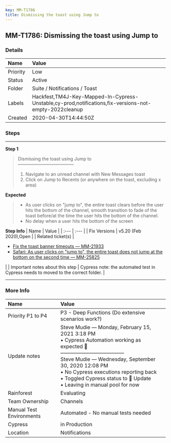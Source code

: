 ```yaml
---
key: MM-T1786
title: Dismissing the toast using Jump to
---
```


## MM-T1786: Dismissing the toast using Jump to

### Details

| Name     | Value                                                                                                 |
| :------- | :---------------------------------------------------------------------------------------------------- |
| Priority | Low                                                                                                   |
| Status   | Active                                                                                                |
| Folder   | Suite / Notifications / Toast                                                                         |
| Labels   | Hackfest,TM4J-Key-Mapped-In-Cypress-Unstable,cy-prod,notifications,fix-versions-not-empty-2022cleanup |
| Created  | 2020-04-30T14:44:50Z                                                                                  |

### Steps

<hr/>

**Step 1**

> <article>Dismissing the toast using Jump to<br>–––––––––––––––––––––––––<br><ol><li>Navigate to an unread channel with New Messages toast</li><li>Click on Jump to Recents (or anywhere on the toast, excluding x area)</li></ol></article>

**Expected**

> <article><ul><li>As user clicks on "jump to", the entire toast clears before the user hits the bottom of the channel, smooth transition to fade of the toast before/at the time the user hits the bottom of the channel.</li><li>No delay when a user hits the bottom of the screen</li></ul></article>

**Step Info**
| Name | Value |
| :--- | :--- |
| Fix Versions | v5.20 (Feb 2020),Open |
| Related ticket(s) | <ul><li><a href="https://mattermost.atlassian.net/browse/MM-219333">Fix the toast banner timeouts — MM-21933</a></li><li><a href="https://mattermost.atlassian.net/browse/MM-25825">Safari: As user clicks on "jump to", the entire toast does not jump at the bottom on the second time — MM-25825</a></li></ul> |
| Important notes about this step | Cypress note: the automated test in Cypress needs to moved to the correct folder. |

<hr/>

### More Info

| Name                     | Value                                                                                                                                                                                                                                                                                                                |
| :----------------------- | :------------------------------------------------------------------------------------------------------------------------------------------------------------------------------------------------------------------------------------------------------------------------------------------------------------------- |
| Priority P1 to P4        | P3 - Deep Functions (Do extensive scenarios work?)                                                                                                                                                                                                                                                                   |
| Update notes             | Steve Mudie — Monday, February 15, 2021 3:18 PM<br />• Cypress Automation working as expected 🎉<br />–––––––––––––––––––––––––<br />Steve Mudie — Wednesday, September 30, 2020 12:08 PM<br />• No Cypress executions reporting back<br />• Toggled Cypress status to 🔧 Update<br />• Leaving in manual pool for now |
| Rainforest               | Evaluating                                                                                                                                                                                                                                                                                                           |
| Team Ownership           | Channels                                                                                                                                                                                                                                                                                                             |
| Manual Test Environments | Automated - No manual tests needed                                                                                                                                                                                                                                                                                   |
| Cypress                  | in Production                                                                                                                                                                                                                                                                                                        |
| Location                 | Notifications                                                                                                                                                                                                                                                                                                        |
